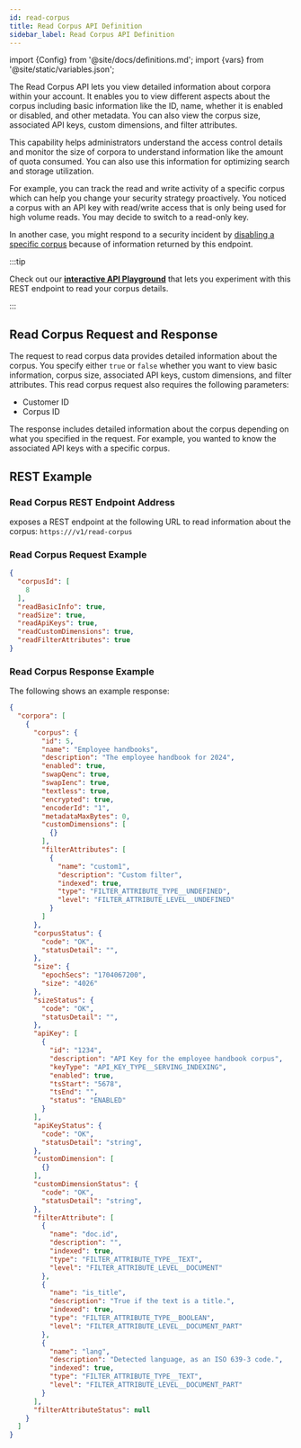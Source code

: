 ```yaml
---
id: read-corpus
title: Read Corpus API Definition
sidebar_label: Read Corpus API Definition
---
```


import {Config} from '@site/docs/definitions.md';
import {vars} from '@site/static/variables.json';

The Read Corpus API lets you view detailed information about corpora 
within your account. It enables you to view different aspects about the corpus 
including basic information like the ID, name, whether it is enabled or 
disabled, and other metadata. You can also view the corpus size, associated 
API keys, custom dimensions, and filter attributes.

This capability helps administrators understand the access control details and 
monitor the size of corpora to understand information like the amount of quota 
consumed. You can also use this information for optimizing 
search and storage utilization. 

For example, you can track the read and write activity of a specific corpus 
which can help you change your security strategy proactively. You noticed a 
corpus with an API key with read/write access that is only being used for high 
volume reads. You may decide to switch to a read-only key.

In another case, you might respond to a security incident by [disabling a specific corpus](/docs/api-reference/admin-apis/corpus/update-corpus-enablement) 
because of information returned by this endpoint.

:::tip

Check out our [**interactive API Playground**](/docs/rest-api/read-corpus) that lets you experiment with this 
REST endpoint to read your corpus details.

:::

## Read Corpus Request and Response

The request to read corpus data provides detailed information about the corpus.
You specify either `true` or `false` whether you want to view basic 
information, corpus size, associated API keys, custom dimensions, and filter 
attributes. This read corpus request also requires the following parameters:

* Customer ID
* Corpus ID

The response includes detailed information about the corpus depending on what 
you specified in the request. For example, you wanted to know the associated 
API keys with a specific corpus.

## REST Example

### Read Corpus REST Endpoint Address

<Config v="names.product"/> exposes a REST endpoint at the following URL
to read information about the corpus:
<code>https://<Config v="domains.rest.admin"/>/v1/read-corpus</code>

### Read Corpus Request Example

```json
{
  "corpusId": [
    8
  ],
  "readBasicInfo": true,
  "readSize": true,
  "readApiKeys": true,
  "readCustomDimensions": true,
  "readFilterAttributes": true
}
```

### Read Corpus Response Example

The following shows an example response:

```json
{
  "corpora": [
    {
      "corpus": {
        "id": 5,
        "name": "Employee handbooks",
        "description": "The employee handbook for 2024",
        "enabled": true,
        "swapQenc": true,
        "swapIenc": true,
        "textless": true,
        "encrypted": true,
        "encoderId": "1",
        "metadataMaxBytes": 0,
        "customDimensions": [
          {}
        ],
        "filterAttributes": [
          {
            "name": "custom1",
            "description": "Custom filter",
            "indexed": true,
            "type": "FILTER_ATTRIBUTE_TYPE__UNDEFINED",
            "level": "FILTER_ATTRIBUTE_LEVEL__UNDEFINED"
          }
        ]
      },
      "corpusStatus": {
        "code": "OK",
        "statusDetail": "",
      },
      "size": {
        "epochSecs": "1704067200",
        "size": "4026"
      },
      "sizeStatus": {
        "code": "OK",
        "statusDetail": "",
      },
      "apiKey": [
        {
          "id": "1234",
          "description": "API Key for the employee handbook corpus",
          "keyType": "API_KEY_TYPE__SERVING_INDEXING",
          "enabled": true,
          "tsStart": "5678",
          "tsEnd": "",
          "status": "ENABLED"
        }
      ],
      "apiKeyStatus": {
        "code": "OK",
        "statusDetail": "string",
      },
      "customDimension": [
        {}
      ],
      "customDimensionStatus": {
        "code": "OK",
        "statusDetail": "string",
      },
      "filterAttribute": [
        {
          "name": "doc.id",
          "description": "",
          "indexed": true,
          "type": "FILTER_ATTRIBUTE_TYPE__TEXT",
          "level": "FILTER_ATTRIBUTE_LEVEL__DOCUMENT"
        },
        {
          "name": "is_title",
          "description": "True if the text is a title.",
          "indexed": true,
          "type": "FILTER_ATTRIBUTE_TYPE__BOOLEAN",
          "level": "FILTER_ATTRIBUTE_LEVEL__DOCUMENT_PART"
        },
        {
          "name": "lang",
          "description": "Detected language, as an ISO 639-3 code.",
          "indexed": true,
          "type": "FILTER_ATTRIBUTE_TYPE__TEXT",
          "level": "FILTER_ATTRIBUTE_LEVEL__DOCUMENT_PART"
        }
      ],
      "filterAttributeStatus": null
    }
  ]
}
```